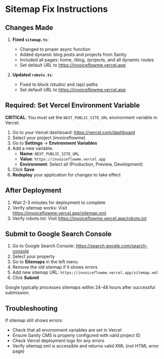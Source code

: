 # Sitemap Fix Instructions

## Changes Made

1. **Fixed `sitemap.ts`**:
   - Changed to proper async function
   - Added dynamic blog posts and projects from Sanity
   - Included all pages: home, /blog, /projects, and all dynamic routes
   - Set default URL to https://invoiceflowme.vercel.app

2. **Updated `robots.ts`**:
   - Fixed to block /studio/ and /api/ paths
   - Set default URL to https://invoiceflowme.vercel.app

## Required: Set Vercel Environment Variable

**CRITICAL**: You must set the `NEXT_PUBLIC_SITE_URL` environment variable in Vercel:

1. Go to your Vercel dashboard: https://vercel.com/dashboard
2. Select your project (invoiceflowme)
3. Go to **Settings** → **Environment Variables**
4. Add a new variable:
   - **Name**: `NEXT_PUBLIC_SITE_URL`
   - **Value**: `https://invoiceflowme.vercel.app`
   - **Environment**: Select all (Production, Preview, Development)
5. Click **Save**
6. **Redeploy** your application for changes to take effect

## After Deployment

1. Wait 2-3 minutes for deployment to complete
2. Verify sitemap works: Visit https://invoiceflowme.vercel.app/sitemap.xml
3. Verify robots.txt: Visit https://invoiceflowme.vercel.app/robots.txt

## Submit to Google Search Console

1. Go to Google Search Console: https://search.google.com/search-console
2. Select your property
3. Go to **Sitemaps** in the left menu
4. Remove the old sitemap if it shows errors
5. Add new sitemap URL: `https://invoiceflowme.vercel.app/sitemap.xml`
6. Click **Submit**

Google typically processes sitemaps within 24-48 hours after successful submission.

## Troubleshooting

If sitemap still shows errors:
- Check that all environment variables are set in Vercel
- Ensure Sanity CMS is properly configured with valid project ID
- Check Vercel deployment logs for any errors
- Verify sitemap.xml is accessible and returns valid XML (not HTML error page)
